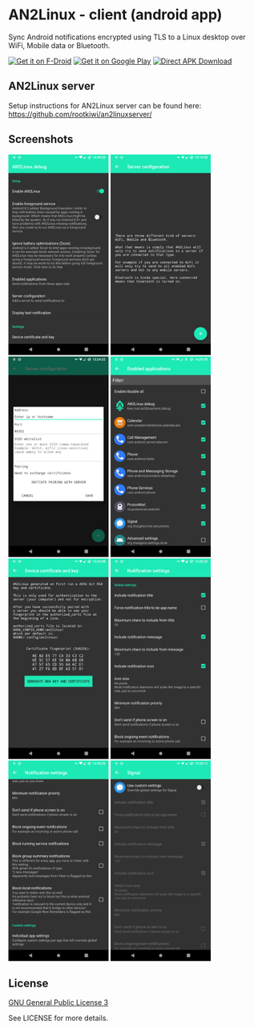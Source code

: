 # AN2Linux - client (android app)
Sync Android notifications encrypted using TLS to a Linux desktop over WiFi, Mobile data or Bluetooth.

<a href="https://f-droid.org/repository/browse/?fdid=kiwi.root.an2linuxclient" target="_blank">
<img src="https://fdroid.gitlab.io/artwork/badge/get-it-on.png" alt="Get it on F-Droid" height="80"/></a>
<a href="https://play.google.com/store/apps/details?id=kiwi.root.an2linuxclient" target="_blank">
<img src="https://play.google.com/intl/en_us/badges/images/generic/en-play-badge.png" alt="Get it on Google Play" height="80"/></a>
<a href="https://github.com/rootkiwi/an2linuxclient/releases/latest" target="_blank">
<img src="https://i.imgur.com/WQIQgeE.png" alt="Direct APK Download" height="80"/></a>

## AN2Linux server
Setup instructions for AN2Linux server can be found here:
<a href="https://github.com/rootkiwi/an2linuxserver/" target="_blank">https://github.com/rootkiwi/an2linuxserver/</a>

## Screenshots
<img src="app/src/main/play/listings/en-US/graphics/phone-screenshots/1.png" width=200>
<img src="app/src/main/play/listings/en-US/graphics/phone-screenshots/2.png" width=200>
<img src="app/src/main/play/listings/en-US/graphics/phone-screenshots/3.png" width=200>
<img src="app/src/main/play/listings/en-US/graphics/phone-screenshots/4.png" width=200>
<img src="app/src/main/play/listings/en-US/graphics/phone-screenshots/5.png" width=200>
<img src="app/src/main/play/listings/en-US/graphics/phone-screenshots/6.png" width=200>
<img src="app/src/main/play/listings/en-US/graphics/phone-screenshots/7.png" width=200>
<img src="app/src/main/play/listings/en-US/graphics/phone-screenshots/8.png" width=200>

## License
[GNU General Public License 3](https://www.gnu.org/licenses/gpl-3.0.html)

See LICENSE for more details.

